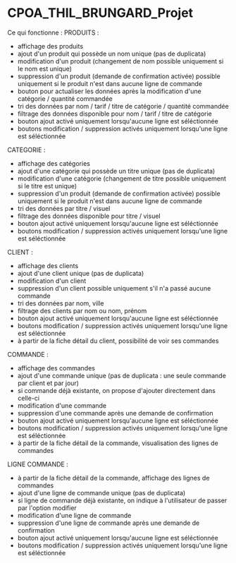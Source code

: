 # CPOA_THIL_BRUNGARD_Projet
Ce qui fonctionne :
PRODUITS :
- affichage des produits
- ajout d'un produit qui possède un nom unique (pas de duplicata)
- modification d'un produit (changement de nom possible uniquement si le nom est unique)
- suppression d'un produit (demande de confirmation activée)  possible uniquement si le produit n'est dans aucune ligne de commande
- bouton pour actualiser les données après la modification d'une catégorie / quantité commandée
- tri des données par nom / tarif / titre de catégorie / quantité commandée
- filtrage des données disponible pour nom / tarif / titre de catégorie
- bouton ajout activé uniquement lorsqu'aucune ligne est séléctionnée
- boutons modification / suppression activés uniquement lorsqu'une ligne est séléctionnée


CATEGORIE : 
- affichage des catégories
- ajout d'une catégorie qui possède un titre unique (pas de duplicata)
- modification d'une catégorie (changement de titre possible uniquement si le titre est unique)
- suppression d'un produit (demande de confirmation activée)  possible uniquement si le produit n'est dans aucune ligne de commande
- tri des données par titre / visuel
- filtrage des données disponible pour titre / visuel
- bouton ajout activé uniquement lorsqu'aucune ligne est séléctionnée
- boutons modification / suppression activés uniquement lorsqu'une ligne est séléctionnée


CLIENT : 
- affichage des clients
- ajout d'une client unique (pas de duplicata)
- modification d'un client 
- suppression d'un client possible uniquement s'il n'a passé aucune commande
- tri des données par nom, ville
- filtrage des clients par nom ou nom, prénom
- bouton ajout activé uniquement lorsqu'aucune ligne est séléctionnée
- boutons modification / suppression activés uniquement lorsqu'une ligne est séléctionnée
- à partir de la fiche détail du client, possibilité de voir ses commandes

COMMANDE : 
- affichage des commandes
- ajout d'une commande unique (pas de duplicata : une seule commande par client et par jour)
- si commande déjà existante, on propose d'ajouter directement dans celle-ci
- modification d'une commande
- suppression d'une commande après une demande de confirmation
- bouton ajout activé uniquement lorsqu'aucune ligne est séléctionnée
- boutons modification / suppression activés uniquement lorsqu'une ligne est séléctionnée
- à partir de la fiche détail de la commande, visualisation des lignes de commandes

 LIGNE COMMANDE : 
- à partir de la fiche détail de la commande, affichage des lignes de commandes
- ajout d'une ligne de commande unique (pas de duplicata)
- si ligne de commande déjà existante, on indique à l'utilisateur de passer par l'option modifier
- modification d'une ligne de commande
- suppression d'une ligne de commande après une demande de confirmation
- bouton ajout activé uniquement lorsqu'aucune ligne est séléctionnée
- boutons modification / suppression activés uniquement lorsqu'une ligne est séléctionnée

